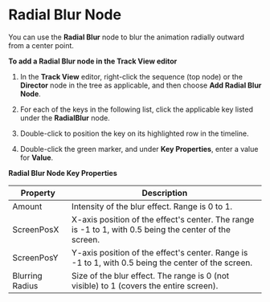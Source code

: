 # Radial Blur Node<a name="cinematics-track-view-nodes-blur"></a>

You can use the **Radial Blur** node to blur the animation radially outward from a center point\. 

**To add a Radial Blur node in the **Track View** editor**

1. In the **Track View** editor, right\-click the sequence \(top node\) or the **Director** node in the tree as applicable, and then choose **Add Radial Blur Node**\.

1. For each of the keys in the following list, click the applicable key listed under the **RadialBlur** node\.

1. Double\-click to position the key on its highlighted row in the timeline\.

1.  Double\-click the green marker, and under **Key Properties**, enter a value for **Value**\.


**Radial Blur Node Key Properties**  

| Property | Description | 
| --- | --- | 
| Amount | Intensity of the blur effect\. Range is 0 to 1\. | 
| ScreenPosX | X\-axis position of the effect's center\. The range is \-1 to 1, with 0\.5 being the center of the screen\. | 
| ScreenPosY | Y\-axis position of the effect's center\. Range is \-1 to 1, with 0\.5 being the center of the screen\. | 
| Blurring Radius | Size of the blur effect\. The range is 0 \(not visible\) to 1 \(covers the entire screen\)\. | 